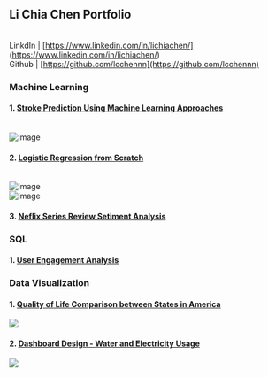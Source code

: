 ## Li Chia Chen Portfolio
<br> LinkdIn |  [https://www.linkedin.com/in/lichiachen/] (https://www.linkedin.com/in/lichiachen/)
<br> Github | [https://github.com/lcchennn](https://github.com/lcchennn)

### Machine Learning
#### 1. [Stroke Prediction Using Machine Learning Approaches](https://github.com/lcchennn/stroke_prediction)
   <br>![image](https://user-images.githubusercontent.com/52438350/111052402-4744d000-840f-11eb-9af2-ac4e820da3d7.png)
#### 2. [Logistic Regression from Scratch](https://github.com/lcchennn/logistic-regression-from-scratch/blob/main/logistic_regression_from_scratch.ipynb)
   <br>![image](https://user-images.githubusercontent.com/52438350/111052464-ce924380-840f-11eb-8c92-f8eb5af2ef39.png)
   <br>![image](https://user-images.githubusercontent.com/52438350/111052469-d4882480-840f-11eb-9fd5-0bdef5711aec.png)
#### 3. [Neflix Series Review Setiment Analysis](https://github.com/lcchennn/sentiment_analysis/blob/main/Stranger_Things_Review_Sentiment_Analysis.ipynb)

### SQL
#### 1. [User Engagement Analysis](https://databricks-prod-cloudfront.cloud.databricks.com/public/4027ec902e239c93eaaa8714f173bcfc/6402758502131374/3196245102143022/4057529092106587/latest.html)

### Data Visualization
#### 1. [Quality of Life Comparison between States in America](https://public.tableau.com/profile/li.chia.chen#!/vizhome/QualityofLifeComparisonbetweenStatesinAmerica/AVG)     
<html>
   <div class='tableauPlaceholder' id='viz1615680076809' style='position: relative'><noscript><a href='#'><img alt=' ' src='https:&#47;&#47;public.tableau.com&#47;static&#47;images&#47;Qu&#47;QualityofLifeComparisonbetweenStatesinAmerica&#47;AVG&#47;1_rss.png' style='border: none' /></a></noscript><object class='tableauViz'  style='display:none;'><param name='host_url' value='https%3A%2F%2Fpublic.tableau.com%2F' /> <param name='embed_code_version' value='3' /> <param name='site_root' value='' /><param name='name' value='QualityofLifeComparisonbetweenStatesinAmerica&#47;AVG' /><param name='tabs' value='no' /><param name='toolbar' value='yes' /><param name='static_image' value='https:&#47;&#47;public.tableau.com&#47;static&#47;images&#47;Qu&#47;QualityofLifeComparisonbetweenStatesinAmerica&#47;AVG&#47;1.png' /> <param name='animate_transition' value='yes' /><param name='display_static_image' value='yes' /><param name='display_spinner' value='yes' /><param name='display_overlay' value='yes' /><param name='display_count' value='yes' /><param name='language' value='en' /></object></div>                <script type='text/javascript'>                    var divElement = document.getElementById('viz1615680076809');                    var vizElement = divElement.getElementsByTagName('object')[0];                    if ( divElement.offsetWidth > 800 ) { vizElement.style.width='800px';vizElement.style.height='982px';} else if ( divElement.offsetWidth > 982 ) { vizElement.style.width='800px';vizElement.style.height='982px';} else { vizElement.style.width='100%';vizElement.style.height='1227px';}                     var scriptElement = document.createElement('script');                    scriptElement.src = 'https://public.tableau.com/javascripts/api/viz_v1.js';                    vizElement.parentNode.insertBefore(scriptElement, vizElement);                </script>
</html>

#### 2. [Dashboard Design - Water and Electricity Usage](https://public.tableau.com/profile/li.chia.chen#!/vizhome/Dashboard-ElectricityandWaterConsumptionStatus/ElectricityandWaterConsumptionStatus)
<html>
<div class='tableauPlaceholder' id='viz1615678311688' style='position: relative'><noscript><a href='#'><img alt=' ' src='https:&#47;&#47;public.tableau.com&#47;static&#47;images&#47;Da&#47;Dashboard-ElectricityandWaterConsumptionStatus&#47;ElectricityandWaterConsumptionStatus&#47;1_rss.png' style='border: none' /></a></noscript><object class='tableauViz'  style='display:none;'><param name='host_url' value='https%3A%2F%2Fpublic.tableau.com%2F' /> <param name='embed_code_version' value='3' /> <param name='site_root' value='' /><param name='name' value='Dashboard-ElectricityandWaterConsumptionStatus&#47;ElectricityandWaterConsumptionStatus' /><param name='tabs' value='no' /><param name='toolbar' value='yes' /><param name='static_image' value='https:&#47;&#47;public.tableau.com&#47;static&#47;images&#47;Da&#47;Dashboard-ElectricityandWaterConsumptionStatus&#47;ElectricityandWaterConsumptionStatus&#47;1.png' /> <param name='animate_transition' value='yes' /><param name='display_static_image' value='yes' /><param name='display_spinner' value='yes' /><param name='display_overlay' value='yes' /><param name='display_count' value='yes' /><param name='language' value='en' /></object></div>                <script type='text/javascript'>                    var divElement = document.getElementById('viz1615678311688');                    var vizElement = divElement.getElementsByTagName('object')[0];                    if ( divElement.offsetWidth > 800 ) { vizElement.style.width='942px';vizElement.style.height='557px';} else if ( divElement.offsetWidth > 500 ) { vizElement.style.width='942px';vizElement.style.height='557px';} else { vizElement.style.width='100%';vizElement.style.height='1977px';}                     var scriptElement = document.createElement('script');                    scriptElement.src = 'https://public.tableau.com/javascripts/api/viz_v1.js';                    vizElement.parentNode.insertBefore(scriptElement, vizElement);                </script>
 </html>
